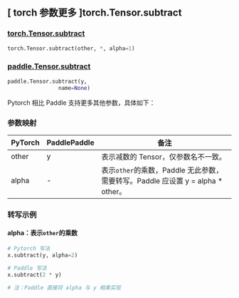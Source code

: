 ## [ torch 参数更多 ]torch.Tensor.subtract
### [torch.Tensor.subtract](https://pytorch.org/docs/stable/generated/torch.Tensor.subtract.html#torch.Tensor.subtract)

```python
torch.Tensor.subtract(other, *, alpha=1)
```

### [paddle.Tensor.subtract](https://www.paddlepaddle.org.cn/documentation/docs/zh/develop/api/paddle/subtract_cn.html#subtract)

```python
paddle.Tensor.subtract(y,
                name=None)
```

Pytorch 相比 Paddle 支持更多其他参数，具体如下：
### 参数映射
| PyTorch       | PaddlePaddle | 备注                                                   |
| ------------- | ------------ | ------------------------------------------------------ |
| other         | y            | 表示减数的 Tensor，仅参数名不一致。  |
| alpha         | -            | 表示`other`的乘数，Paddle 无此参数，需要转写。Paddle 应设置 y = alpha * other。  |


### 转写示例
#### alpha：表示`other`的乘数
```python
# Pytorch 写法
x.subtract(y, alpha=2)

# Paddle 写法
x.subtract(2 * y)

# 注：Paddle 直接将 alpha 与 y 相乘实现
```
